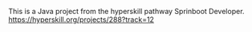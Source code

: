 This is a Java project from the hyperskill pathway Sprinboot Developer. 
https://hyperskill.org/projects/288?track=12
